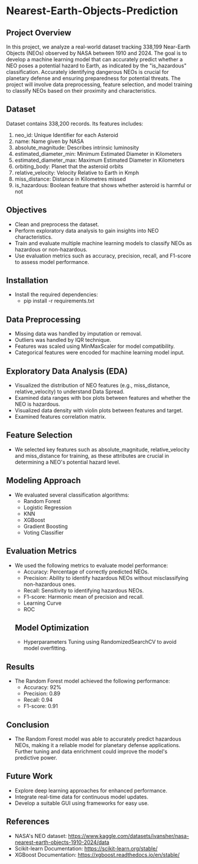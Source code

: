 # Nearest-Earth-Objects-Prediction
## Project Overview
In this project, we analyze a real-world dataset tracking 338,199 Near-Earth Objects (NEOs) observed by NASA between 1910 and 2024. The goal is to develop a machine learning model that can accurately predict whether a NEO poses a potential hazard to Earth, as indicated by the "is_hazardous" classification. Accurately identifying dangerous NEOs is crucial for planetary defense and ensuring preparedness for potential threats. The project will involve data preprocessing, feature selection, and model training to classify NEOs based on their proximity and characteristics.
## Dataset
Dataset contains 338,200 records. Its features includes:
1. neo_id: Unique Identifier for each Asteroid
2. name: Name given by NASA
3. absolute_magnitude: Describes intrinsic luminosity
4. estimated_diameter_min: Minimum Estimated Diameter in Kilometers
5. estimated_diameter_max: Maximum Estimated Diameter in Kilometers
6. orbiting_body: Planet that the asteroid orbits
7. relative_velocity: Velocity Relative to Earth in Kmph
8. miss_distance: Distance in Kilometres missed
9. is_hazardous: Boolean feature that shows whether asteroid is harmful or not
## Objectives
- Clean and preprocess the dataset.
- Perform exploratory data analysis to gain insights into NEO characteristics.
- Train and evaluate multiple machine learning models to classify NEOs as hazardous or non-hazardous.
- Use evaluation metrics such as accuracy, precision, recall, and F1-score to assess model performance.
## Installation
- Install the required dependencies:
  - pip install -r requirements.txt
## Data Preprocessing
- Missing data was handled by imputation or removal.
- Outliers was handled by IQR technique.
- Features was scaled using MinMaxScaler for model compatibility.
- Categorical features were encoded for machine learning model input.
## Exploratory Data Analysis (EDA)
- Visualized the distribution of NEO features (e.g., miss_distance, relative_velocity) to understand Data Spread.
- Examined data ranges with box plots between features and whether the NEO is hazardous.
- Visualized data density with violin plots between features and target.
- Examined features correlation matrix.
## Feature Selection
- We selected key features such as absolute_magnitude, relative_velocity and miss_distance for training, as these attributes are crucial in determining a NEO's potential hazard level.
## Modeling Approach
- We evaluated several classification algorithms:
  - Random Forest
  - Logistic Regression
  - KNN
  - XGBoost
  - Gradient Boosting
  - Voting Classifier
## Evaluation Metrics
- We used the following metrics to evaluate model performance:
  - Accuracy: Percentage of correctly predicted NEOs.
  - Precision: Ability to identify hazardous NEOs without misclassifying non-hazardous ones.
  - Recall: Sensitivity to identifying hazardous NEOs.
  - F1-score: Harmonic mean of precision and recall.
  - Learning Curve
  - ROC
  ## Model Optimization
  - Hyperparameters Tuning using RandomizedSearchCV to avoid model overfitting.
## Results
- The Random Forest model achieved the following performance:
  - Accuracy: 92%
  - Precision: 0.89
  - Recall: 0.94
  - F1-score: 0.91
## Conclusion
- The Random Forest model was able to accurately predict hazardous NEOs, making it a reliable model for planetary defense applications. Further tuning and data enrichment could improve the model's predictive power.
## Future Work
- Explore deep learning approaches for enhanced performance.
- Integrate real-time data for continuous model updates.
- Develop a suitable GUI using frameworks for easy use.
## References
- NASA's NEO dataset: https://www.kaggle.com/datasets/ivansher/nasa-nearest-earth-objects-1910-2024/data
- Scikit-learn Documentation: https://scikit-learn.org/stable/
- XGBoost Documentation: https://xgboost.readthedocs.io/en/stable/

